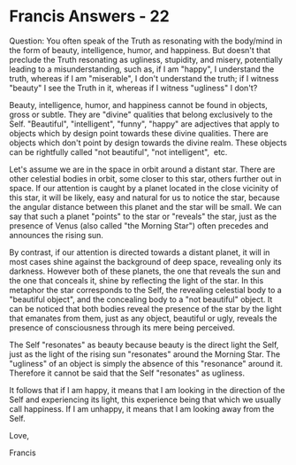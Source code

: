 # Francis Answers - 22

Question: You often speak of the Truth as resonating with the body/mind in the form of beauty, intelligence, humor, and happiness. But doesn't that preclude the Truth resonating as ugliness, stupidity, and misery, potentially leading to a misunderstanding, such as, if I am &quot;happy&quot;, I understand the truth, whereas if I am &quot;miserable&quot;, I don't understand the truth; if I witness &quot;beauty&quot; I see the Truth in it, whereas if I witness &quot;ugliness&quot; I don't?
 
  

Beauty, intelligence, humor, and happiness cannot be found in objects, gross or subtle. They are &quot;divine&quot; qualities that belong exclusively to the Self. &quot;Beautiful&quot;, &quot;intelligent&quot;, &quot;funny&quot;, &quot;happy&quot; are adjectives that apply to objects which by design point towards these divine qualities. There are objects which don't point by design towards the divine realm. These objects can be rightfully called &quot;not beautiful&quot;, &quot;not intelligent&quot;,&nbsp; etc.

  

Let's assume we are in the space in orbit around a distant star. There are other celestial bodies in orbit, some closer to this star, others further out in space. If our attention is caught by a planet located in the close vicinity of this star, it will be likely, easy and natural for us to notice the star, because the angular distance between this planet and the star will be small. We can say that such a planet &quot;points&quot; to the star or &quot;reveals&quot; the star, just as the presence of Venus (also called &quot;the Morning Star&quot;) often precedes and announces the rising sun.

By contrast, if our attention is directed towards a distant planet, it will in most cases shine against the background of deep space, revealing only its darkness. However both of these planets, the one that reveals the sun and the one that conceals it, shine by reflecting the light of the star. In this metaphor the star corresponds to the Self, the revealing celestial body to a &quot;beautiful object&quot;, and the concealing body to a &quot;not beautiful&quot; object. It can be noticed that both bodies reveal the presence of the star by the light that emanates from them, just as any object, beautiful or ugly, reveals the presence of consciousness through its mere being perceived.

  

The Self &quot;resonates&quot; as beauty because beauty is the direct light the Self, just as the light of the rising sun &quot;resonates&quot; around the Morning Star. The &quot;ugliness&quot; of an object is simply the absence of this &quot;resonance&quot; around it. Therefore it cannot be said that the Self &quot;resonates&quot; as ugliness.

  

It follows that if I am happy, it means that I am looking in the direction of the Self and experiencing its light, this experience being that which we usually call happiness. If I am unhappy, it means that I am looking away from the Self.

  

Love,

  

Francis

  

